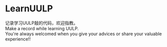 # LearnUULP
记录学习UULP敲的代码，欢迎指教。<br>
Make a record while learning UULP.<br>
You're always welcomed when you give your advices or share your valuable experience!!

